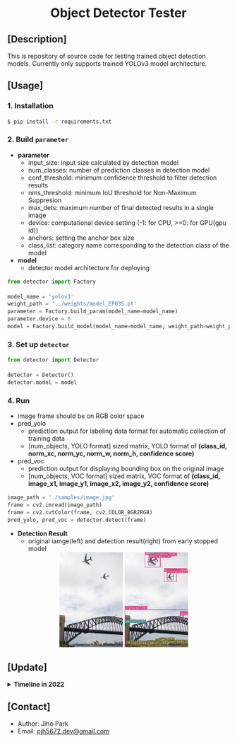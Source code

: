 # <div align="center">Object Detector Tester</div>

## [Description]

This is repository of source code for testing trained object detection models. Currently only supports trained YOLOv3 model architecture.


## [Usage]

### 1. Installation
```bash
$ pip install -r requirements.txt
```

### 2. Build **`parameter`**
 - **parameter** 
    - input_size: input size calculated by detection model
    - num_classes: number of prediction classes in detection model
    - conf_threshold: minimum confidence threshold to filter detection results
    - nms_threshold: minimum IoU threshold for Non-Maximum Suppresion
    - max_dets: maximum number of final detected results in a single image
    - device: computational device setting (-1: for CPU, >=0: for GPU(gpu id))
    - anchors: setting the anchor box size
    - class_list: category name corresponding to the detection class of the model
 - **model**
    - detector model architecture for deploying

```python
from detector import Factory

model_name = 'yolov3'
weight_path = '../weights/model_EP035.pt'
parameter = Factory.build_param(model_name=model_name)
parameter.device = 0  
model = Factory.build_model(model_name=model_name, weight_path=weight_path, param=parameter)
```
 
### 3. Set up **`detector`**

```python
from detector import Detector

detector = Detector()
detector.model = model
```

### 4. Run
 - image frame should be on RGB color space
 - pred_yolo 
    - prediction output for labeling data format for automatic collection of training data
    - [num_objects, YOLO format] sized matrix, YOLO format of **(class_id, norm_xc, norm_yc, norm_w, norm_h, confidence score)**
 - pred_voc
    - prediction output for displaying bounding box on the original image
    - [num_objects, VOC format] sized matrix, VOC format of **(class_id, image_x1, image_y1, image_x2, image_y2, confidence score)**

```python
image_path = './samples/image.jpg'
frame = cv2.imread(image_path)
frame = cv2.cvtColor(frame, cv2.COLOR_BGR2RGB)
pred_yolo, pred_voc = detector.detect(frame) 
```

 - **Detection Result** 
   - original iamge(left) and detection result(right) from early stopped model
    <div align="center">
    <a href=""><img src=./asset/image.jpg width="30%" /></a>
    <a href=""><img src=./asset/result.jpg width="30%" /></a>
    </div>


## [Update]

<details>
    <summary><b> Timeline in 2022 </b></summary>

| Date | Content |
|:----:|:-----|
| 08-24 | first commit |

</details>


## [Contact]
- Author: Jiho Park  
- Email: pjh5672.dev@gmail.com  
